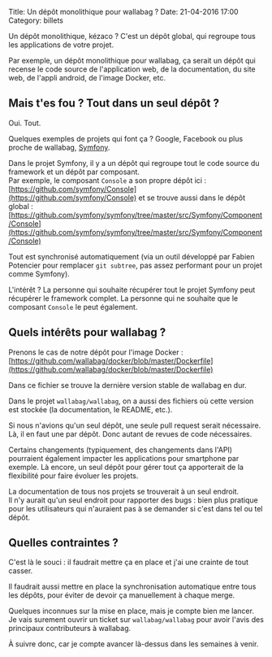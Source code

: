 Title: Un dépôt monolithique pour wallabag ?
Date: 21-04-2016 17:00
Category: billets

Un dépôt monolithique, kézaco ? C'est un dépôt global, qui regroupe tous les applications de votre projet.

Par exemple, un dépôt monolithique pour wallabag, ça serait un dépôt qui recense le code source de l'application web, de la documentation, du site web, de l'appli android, de l'image Docker, etc.

## Mais t'es fou ? Tout dans un seul dépôt ?

Oui. Tout.

Quelques exemples de projets qui font ça ? Google, Facebook ou plus proche de wallabag, [Symfony](https://github.com/symfony/symfony).

Dans le projet Symfony, il y a un dépôt qui regroupe tout le code source du framework et un dépôt par composant.  
Par exemple, le composant `Console` a son propre dépôt ici : [https://github.com/symfony/Console](https://github.com/symfony/Console) et se trouve aussi dans le dépôt global : [https://github.com/symfony/symfony/tree/master/src/Symfony/Component/Console](https://github.com/symfony/symfony/tree/master/src/Symfony/Component/Console)

Tout est synchronisé automatiquement (via un outil développé par Fabien Potencier pour remplacer `git subtree`, pas assez performant pour un projet comme Symfony).

L'intérêt ? La personne qui souhaite récupérer tout le projet Symfony peut récupérer le framework complet. La personne qui ne souhaite que le composant `Console` le peut également.

## Quels intérêts pour wallabag ?

Prenons le cas de notre dépôt pour l'image Docker : [https://github.com/wallabag/docker/blob/master/Dockerfile](https://github.com/wallabag/docker/blob/master/Dockerfile)

Dans ce fichier se trouve la dernière version stable de wallabag en dur.

Dans le projet `wallabag/wallabag`, on a aussi des fichiers où cette version est stockée (la documentation, le README, etc.).

Si nous n'avions qu'un seul dépôt, une seule pull request serait nécessaire. Là, il en faut une par dépôt. Donc autant de revues de code nécessaires.

Certains changements (typiquement, des changements dans l'API) pourraient également impacter les applications pour smartphone par exemple. Là encore, un seul dépôt pour gérer tout ça apporterait de la flexibilité pour faire évoluer les projets.

La documentation de tous nos projets se trouverait à un seul endroit.  
Il n'y aurait qu'un seul endroit pour rapporter des bugs : bien plus pratique pour les utilisateurs qui n'auraient pas à se demander si c'est dans tel ou tel dépôt.

## Quelles contraintes ?

C'est là le souci : il faudrait mettre ça en place et j'ai une crainte de tout casser.

Il faudrait aussi mettre en place la synchronisation automatique entre tous les dépôts, pour éviter de devoir ça manuellement à chaque merge.

Quelques inconnues sur la mise en place, mais je compte bien me lancer.  
Je vais surement ouvrir un ticket sur `wallabag/wallabag` pour avoir l'avis des principaux contributeurs à wallabag.

À suivre donc, car je compte avancer là-dessus dans les semaines à venir.
